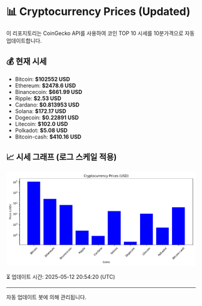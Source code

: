 
# 📊 Cryptocurrency Prices (Updated)

이 리포지토리는 CoinGecko API를 사용하여 코인 TOP 10 시세를 10분가격으로 자동 업데이트합니다.

## 💰 현재 시세
- Bitcoin: **$102552 USD**
- Ethereum: **$2478.6 USD**
- Binancecoin: **$661.99 USD**
- Ripple: **$2.53 USD**
- Cardano: **$0.813953 USD**
- Solana: **$172.17 USD**
- Dogecoin: **$0.22891 USD**
- Litecoin: **$102.0 USD**
- Polkadot: **$5.08 USD**
- Bitcoin-cash: **$410.16 USD**

## 📈 시세 그래프 (로그 스케일 적용)
![Crypto Prices](crypto_prices.png)

⏳ 업데이트 시간: 2025-05-12 20:54:20 (UTC)

---
자동 업데이트 봇에 의해 관리됩니다.
